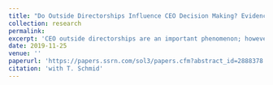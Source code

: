 ```yaml
---
title: "Do Outside Directorships Influence CEO Decision Making? Evidence from Labor Strikes"
collection: research
permalink: 
excerpt: 'CEO outside directorships are an important phenomenon; however, little is known about their influence on managerial decision making. We investigate how CEOs react after they observe, as a director of another firm, a labor strike that is plausibly exogenous to their firm. They increase cash holdings shortly afterwards, most likely due to an overreaction to the more salient strike risk. In the long run, CEOs adjust their labor negotiations. Consistent with observational learning, they offer higher wages during contract negotiations and manage to reduce strike risk. These results suggest that outside directorships can facilitate both behavioral biases and observational learning. '
date: 2019-11-25
venue: ''
paperurl: 'https://papers.ssrn.com/sol3/papers.cfm?abstract_id=2888378'
citation: 'with T. Schmid'
---
```

